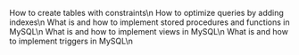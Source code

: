 How to create tables with constraints\n
How to optimize queries by adding indexes\n
What is and how to implement stored procedures and functions in MySQL\n
What is and how to implement views in MySQL\n
What is and how to implement triggers in MySQL\n
